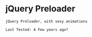
jQuery Preloader
================

	jQuery Preloader, with sexy animations

	Last Tested: A Few years ago?